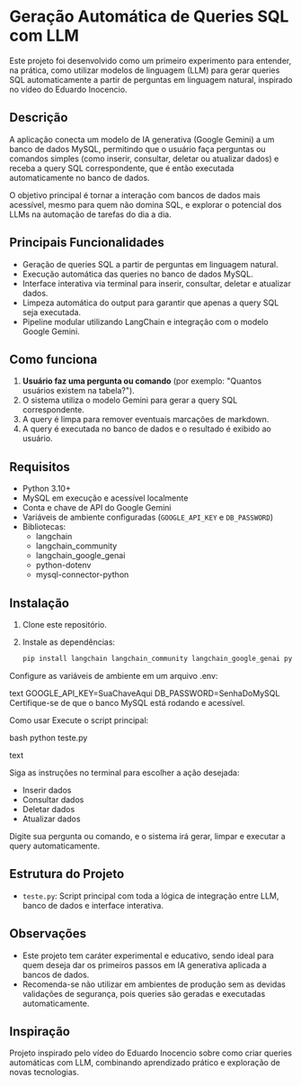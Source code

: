 # Geração Automática de Queries SQL com LLM

Este projeto foi desenvolvido como um primeiro experimento para entender, na prática, como utilizar modelos de linguagem (LLM) para gerar queries SQL automaticamente a partir de perguntas em linguagem natural, inspirado no vídeo do Eduardo Inocencio.

## Descrição

A aplicação conecta um modelo de IA generativa (Google Gemini) a um banco de dados MySQL, permitindo que o usuário faça perguntas ou comandos simples (como inserir, consultar, deletar ou atualizar dados) e receba a query SQL correspondente, que é então executada automaticamente no banco de dados.

O objetivo principal é tornar a interação com bancos de dados mais acessível, mesmo para quem não domina SQL, e explorar o potencial dos LLMs na automação de tarefas do dia a dia.

## Principais Funcionalidades

- Geração de queries SQL a partir de perguntas em linguagem natural.
- Execução automática das queries no banco de dados MySQL.
- Interface interativa via terminal para inserir, consultar, deletar e atualizar dados.
- Limpeza automática do output para garantir que apenas a query SQL seja executada.
- Pipeline modular utilizando LangChain e integração com o modelo Google Gemini.

## Como funciona

1. **Usuário faz uma pergunta ou comando** (por exemplo: "Quantos usuários existem na tabela?").
2. O sistema utiliza o modelo Gemini para gerar a query SQL correspondente.
3. A query é limpa para remover eventuais marcações de markdown.
4. A query é executada no banco de dados e o resultado é exibido ao usuário.

## Requisitos

- Python 3.10+
- MySQL em execução e acessível localmente
- Conta e chave de API do Google Gemini
- Variáveis de ambiente configuradas (`GOOGLE_API_KEY` e `DB_PASSWORD`)
- Bibliotecas:
  - langchain
  - langchain_community
  - langchain_google_genai
  - python-dotenv
  - mysql-connector-python

## Instalação

1. Clone este repositório.

2. Instale as dependências:
   ```bash
   pip install langchain langchain_community langchain_google_genai python-dotenv mysql-connector-python
Configure as variáveis de ambiente em um arquivo .env:

text
GOOGLE_API_KEY=SuaChaveAqui
DB_PASSWORD=SenhaDoMySQL
Certifique-se de que o banco MySQL está rodando e acessível.

Como usar
Execute o script principal:

bash
python teste.py

text

Siga as instruções no terminal para escolher a ação desejada:

- Inserir dados
- Consultar dados
- Deletar dados
- Atualizar dados

Digite sua pergunta ou comando, e o sistema irá gerar, limpar e executar a query automaticamente.

## Estrutura do Projeto

- `teste.py`: Script principal com toda a lógica de integração entre LLM, banco de dados e interface interativa.

## Observações

- Este projeto tem caráter experimental e educativo, sendo ideal para quem deseja dar os primeiros passos em IA generativa aplicada a bancos de dados.
- Recomenda-se não utilizar em ambientes de produção sem as devidas validações de segurança, pois queries são geradas e executadas automaticamente.

## Inspiração

Projeto inspirado pelo vídeo do Eduardo Inocencio sobre como criar queries automáticas com LLM, combinando aprendizado prático e exploração de novas tecnologias.
